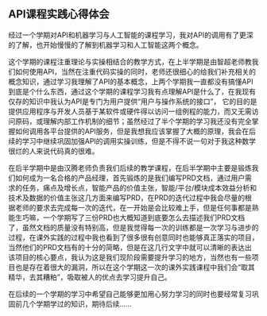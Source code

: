 ## API课程实践心得体会
  经过一个学期对API和机器学习与人工智能的课程学习，我对API的调用有了更深的了解，也开始慢慢的了解到机器学习和人工智能这两个概念。
  
  这个学期的课程注重理论与实操相结合的教学方式，在上半学期是由智超老师教我们如何使用API，当然在注重代码实操的同时，老师还很细心的给我们补充相关的概念知识，通过学习我理解了API的基本概念，上两个学期我一直都没有搞懂API到底是个什么东西，通过这个学期的课程学习我有点理解API是什么了，在我现有仅存的知识中我认为API是专门为用户提供“用户与操作系统的接口”， 它的目的是提供应用程序与开发人员基于某软件或硬件得以访问一组例程的能力，而又无需访问原码，或理解内部工作机制的细节；虽然经过了半个学期的学习我还没有完全掌握如何调用各平台提供的API服务，但是我想我应该掌握了大概的原理，我会在后续的学习中继续巩固加强API的调用实操训练，但是不得不说一句对于我这种数学很烂的人来说代码真的很难。
  
  在后半学期中是由汉腾老师负责我们后续的教学课程，在后半学期中主要是锻炼我们如何成为一名合格的产品经理，首先锻炼的是我们编写PRD文档，通过用户需求的任务，痛点及增长点，智能产品的价值主张，智能/平台/模块成本效益分析和技术及数据的价值主张这几方面来编写PRD，在PRD的迭代过程中我会尽量的根据老师的要求去完成每一次的迭代，在一开始是会比较难上手，但是任何事都是熟能生巧嘛，一个学期写了三份PRD也大概知道到底要怎么去描述我们PRD文档了，虽然文档的质量没有特别高，但是我觉得每一次的训练都是一次学习与进步的过程，在课外实践的过程中我也看到了很多很有创意同时也能够真正落实的项目，当然他们的PRD文档有的十分的简略，但是在这几行文字中就可以清晰的表达出该项目的核心要点，我认为这是我们现阶段需要提升学习的地方，当然也有一些项目也是存在着很大的漏洞，所以在这个学期这一次的课外实践课程中我们会“取其精华，去其糟粕”，吸取被人的优点去学习提升自己。
  
  在后续的一个学期的学习中希望自己能够更加用心努力学习的同时也要经常复习巩固前几个学期学过的知识，期待后续……

